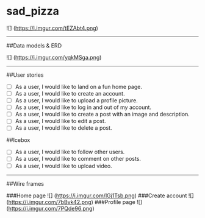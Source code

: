 # sad_pizza
![] (https://i.imgur.com/tEZAbt4.png)
________________________________________
##Data models & ERD

![] (https://i.imgur.com/yqkMSga.png)
________________________________________
##User stories

- [ ] As a user, I would like to land on a fun home page.
- [ ] As a user, I would like to create an account.
- [ ] As a user, I would like to upload a profile picture.
- [ ] As a user, I would like to log in and out of my account.
- [ ] As a user, I would like to create a post with an image and description.
- [ ] As a user, I would like to edit a post.
- [ ] As a user, I would like to delete a post.

##Icebox

- [ ] As a user, I would like to follow other users.
- [ ] As a user, I would like to comment on other posts.
- [ ] As a user, I would like to upload video.

________________________________________
##Wire frames

###Home page
![] (https://i.imgur.com/lGj1Tsb.png)
###Create account
![] (https://i.imgur.com/7bBvk42.png)
###Profile page
![] (https://i.imgur.com/7PQde96.png)
